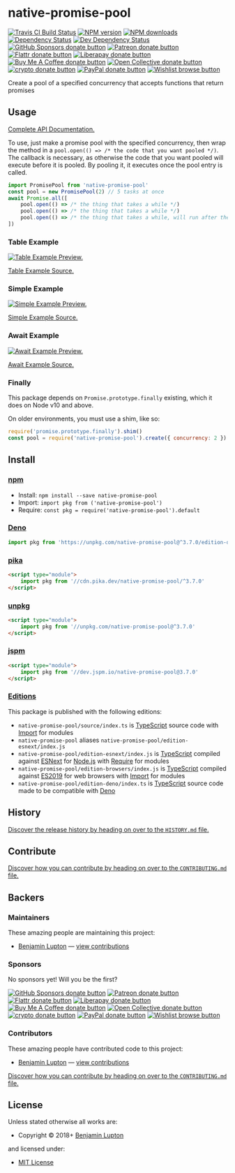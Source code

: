 <!-- TITLE/ -->

<h1>native-promise-pool</h1>

<!-- /TITLE -->


<!-- BADGES/ -->

<span class="badge-travisci"><a href="http://travis-ci.com/bevry/native-promise-pool" title="Check this project's build status on TravisCI"><img src="https://img.shields.io/travis/com/bevry/native-promise-pool/master.svg" alt="Travis CI Build Status" /></a></span>
<span class="badge-npmversion"><a href="https://npmjs.org/package/native-promise-pool" title="View this project on NPM"><img src="https://img.shields.io/npm/v/native-promise-pool.svg" alt="NPM version" /></a></span>
<span class="badge-npmdownloads"><a href="https://npmjs.org/package/native-promise-pool" title="View this project on NPM"><img src="https://img.shields.io/npm/dm/native-promise-pool.svg" alt="NPM downloads" /></a></span>
<span class="badge-daviddm"><a href="https://david-dm.org/bevry/native-promise-pool" title="View the status of this project's dependencies on DavidDM"><img src="https://img.shields.io/david/bevry/native-promise-pool.svg" alt="Dependency Status" /></a></span>
<span class="badge-daviddmdev"><a href="https://david-dm.org/bevry/native-promise-pool#info=devDependencies" title="View the status of this project's development dependencies on DavidDM"><img src="https://img.shields.io/david/dev/bevry/native-promise-pool.svg" alt="Dev Dependency Status" /></a></span>
<br class="badge-separator" />
<span class="badge-githubsponsors"><a href="https://github.com/sponsors/balupton" title="Donate to this project using GitHub Sponsors"><img src="https://img.shields.io/badge/github-donate-yellow.svg" alt="GitHub Sponsors donate button" /></a></span>
<span class="badge-patreon"><a href="https://patreon.com/bevry" title="Donate to this project using Patreon"><img src="https://img.shields.io/badge/patreon-donate-yellow.svg" alt="Patreon donate button" /></a></span>
<span class="badge-flattr"><a href="https://flattr.com/profile/balupton" title="Donate to this project using Flattr"><img src="https://img.shields.io/badge/flattr-donate-yellow.svg" alt="Flattr donate button" /></a></span>
<span class="badge-liberapay"><a href="https://liberapay.com/bevry" title="Donate to this project using Liberapay"><img src="https://img.shields.io/badge/liberapay-donate-yellow.svg" alt="Liberapay donate button" /></a></span>
<span class="badge-buymeacoffee"><a href="https://buymeacoffee.com/balupton" title="Donate to this project using Buy Me A Coffee"><img src="https://img.shields.io/badge/buy%20me%20a%20coffee-donate-yellow.svg" alt="Buy Me A Coffee donate button" /></a></span>
<span class="badge-opencollective"><a href="https://opencollective.com/bevry" title="Donate to this project using Open Collective"><img src="https://img.shields.io/badge/open%20collective-donate-yellow.svg" alt="Open Collective donate button" /></a></span>
<span class="badge-crypto"><a href="https://bevry.me/crypto" title="Donate to this project using Cryptocurrency"><img src="https://img.shields.io/badge/crypto-donate-yellow.svg" alt="crypto donate button" /></a></span>
<span class="badge-paypal"><a href="https://bevry.me/paypal" title="Donate to this project using Paypal"><img src="https://img.shields.io/badge/paypal-donate-yellow.svg" alt="PayPal donate button" /></a></span>
<span class="badge-wishlist"><a href="https://bevry.me/wishlist" title="Buy an item on our wishlist for us"><img src="https://img.shields.io/badge/wishlist-donate-yellow.svg" alt="Wishlist browse button" /></a></span>

<!-- /BADGES -->


<!-- DESCRIPTION/ -->

Create a pool of a specified concurrency that accepts functions that return promises

<!-- /DESCRIPTION -->


## Usage

[Complete API Documentation.](http://master.native-promise-pool.bevry.surge.sh/docs/globals.html)

To use, just make a promise pool with the specified concurrency, then wrap the method in a `pool.open(() => /* the code that you want pooled */)`. The callback is necessary, as otherwise the code that you want pooled will execute before it is pooled. By pooling it, it executes once the pool entry is called.

```javascript
import PromisePool from 'native-promise-pool'
const pool = new PromisePool(2) // 5 tasks at once
await Promise.all([
    pool.open(() => /* the thing that takes a while */)
    pool.open(() => /* the thing that takes a while */)
    pool.open(() => /* the thing that takes a while, will run after the first two have completed */)
])
```

### Table Example

[![Table Example Preview.](https://asciinema.org/a/OLI8jWnvaXuqrfXHMVGtKV1KH.svg)](https://asciinema.org/a/OLI8jWnvaXuqrfXHMVGtKV1KH)

[Table Example Source.](https://github.com/bevry/native-promise-pool/blob/master/examples/table.js)

### Simple Example

[![Simple Example Preview.](https://asciinema.org/a/1lbq2PEEezF6zsGuUH09Rgh5w.svg)](https://asciinema.org/a/1lbq2PEEezF6zsGuUH09Rgh5w)

[Simple Example Source.](https://github.com/bevry/native-promise-pool/blob/master/examples/simple.js)

### Await Example

[![Await Example Preview.](https://asciinema.org/a/3uhFqw4AUjMNuifuesQqHW0bd.svg)](https://asciinema.org/a/3uhFqw4AUjMNuifuesQqHW0bd)

[Await Example Source.](https://github.com/bevry/native-promise-pool/blob/master/examples/await.js)

### Finally

This package depends on `Promise.prototype.finally` existing, which it does on Node v10 and above.

On older environments, you must use a shim, like so:

```javascript
require('promise.prototype.finally').shim()
const pool = require('native-promise-pool').create({ concurrency: 2 })
```

<!-- INSTALL/ -->

<h2>Install</h2>

<a href="https://npmjs.com" title="npm is a package manager for javascript"><h3>npm</h3></a>
<ul>
<li>Install: <code>npm install --save native-promise-pool</code></li>
<li>Import: <code>import pkg from ('native-promise-pool')</code></li>
<li>Require: <code>const pkg = require('native-promise-pool').default</code></li>
</ul>

<a href="https://deno.land" title="Deno is a secure runtime for JavaScript and TypeScript, it is an alternative for Node.js"><h3>Deno</h3></a>

``` typescript
import pkg from 'https://unpkg.com/native-promise-pool@^3.7.0/edition-deno/index.ts'
```

<a href="https://www.pika.dev/cdn" title="100% Native ES Modules CDN"><h3>pika</h3></a>

``` html
<script type="module">
    import pkg from '//cdn.pika.dev/native-promise-pool/^3.7.0'
</script>
```

<a href="https://unpkg.com" title="unpkg is a fast, global content delivery network for everything on npm"><h3>unpkg</h3></a>

``` html
<script type="module">
    import pkg from '//unpkg.com/native-promise-pool@^3.7.0'
</script>
```

<a href="https://jspm.io" title="Native ES Modules CDN"><h3>jspm</h3></a>

``` html
<script type="module">
    import pkg from '//dev.jspm.io/native-promise-pool@3.7.0'
</script>
```

<h3><a href="https://editions.bevry.me" title="Editions are the best way to produce and consume packages you care about.">Editions</a></h3>

<p>This package is published with the following editions:</p>

<ul><li><code>native-promise-pool/source/index.ts</code> is <a href="https://www.typescriptlang.org/" title="TypeScript is a typed superset of JavaScript that compiles to plain JavaScript. ">TypeScript</a> source code with <a href="https://babeljs.io/docs/learn-es2015/#modules" title="ECMAScript Modules">Import</a> for modules</li>
<li><code>native-promise-pool</code> aliases <code>native-promise-pool/edition-esnext/index.js</code></li>
<li><code>native-promise-pool/edition-esnext/index.js</code> is <a href="https://www.typescriptlang.org/" title="TypeScript is a typed superset of JavaScript that compiles to plain JavaScript. ">TypeScript</a> compiled against <a href="https://en.wikipedia.org/wiki/ECMAScript#ES.Next" title="ECMAScript Next">ESNext</a> for <a href="https://nodejs.org" title="Node.js is a JavaScript runtime built on Chrome's V8 JavaScript engine">Node.js</a> with <a href="https://nodejs.org/dist/latest-v5.x/docs/api/modules.html" title="Node/CJS Modules">Require</a> for modules</li>
<li><code>native-promise-pool/edition-browsers/index.js</code> is <a href="https://www.typescriptlang.org/" title="TypeScript is a typed superset of JavaScript that compiles to plain JavaScript. ">TypeScript</a> compiled against <a href="https://en.wikipedia.org/wiki/ECMAScript#10th_Edition_-_ECMAScript_2019" title="ECMAScript ES2019">ES2019</a> for web browsers with <a href="https://babeljs.io/docs/learn-es2015/#modules" title="ECMAScript Modules">Import</a> for modules</li>
<li><code>native-promise-pool/edition-deno/index.ts</code> is <a href="https://www.typescriptlang.org/" title="TypeScript is a typed superset of JavaScript that compiles to plain JavaScript. ">TypeScript</a> source code made to be compatible with <a href="https://deno.land" title="Deno is a secure runtime for JavaScript and TypeScript, it is an alternative to Node.js">Deno</a></li></ul>

<!-- /INSTALL -->


<!-- HISTORY/ -->

<h2>History</h2>

<a href="https://github.com/bevry/native-promise-pool/blob/master/HISTORY.md#files">Discover the release history by heading on over to the <code>HISTORY.md</code> file.</a>

<!-- /HISTORY -->


<!-- CONTRIBUTE/ -->

<h2>Contribute</h2>

<a href="https://github.com/bevry/native-promise-pool/blob/master/CONTRIBUTING.md#files">Discover how you can contribute by heading on over to the <code>CONTRIBUTING.md</code> file.</a>

<!-- /CONTRIBUTE -->


<!-- BACKERS/ -->

<h2>Backers</h2>

<h3>Maintainers</h3>

These amazing people are maintaining this project:

<ul><li><a href="https://balupton.com">Benjamin Lupton</a> — <a href="https://github.com/bevry/native-promise-pool/commits?author=balupton" title="View the GitHub contributions of Benjamin Lupton on repository bevry/native-promise-pool">view contributions</a></li></ul>

<h3>Sponsors</h3>

No sponsors yet! Will you be the first?

<span class="badge-githubsponsors"><a href="https://github.com/sponsors/balupton" title="Donate to this project using GitHub Sponsors"><img src="https://img.shields.io/badge/github-donate-yellow.svg" alt="GitHub Sponsors donate button" /></a></span>
<span class="badge-patreon"><a href="https://patreon.com/bevry" title="Donate to this project using Patreon"><img src="https://img.shields.io/badge/patreon-donate-yellow.svg" alt="Patreon donate button" /></a></span>
<span class="badge-flattr"><a href="https://flattr.com/profile/balupton" title="Donate to this project using Flattr"><img src="https://img.shields.io/badge/flattr-donate-yellow.svg" alt="Flattr donate button" /></a></span>
<span class="badge-liberapay"><a href="https://liberapay.com/bevry" title="Donate to this project using Liberapay"><img src="https://img.shields.io/badge/liberapay-donate-yellow.svg" alt="Liberapay donate button" /></a></span>
<span class="badge-buymeacoffee"><a href="https://buymeacoffee.com/balupton" title="Donate to this project using Buy Me A Coffee"><img src="https://img.shields.io/badge/buy%20me%20a%20coffee-donate-yellow.svg" alt="Buy Me A Coffee donate button" /></a></span>
<span class="badge-opencollective"><a href="https://opencollective.com/bevry" title="Donate to this project using Open Collective"><img src="https://img.shields.io/badge/open%20collective-donate-yellow.svg" alt="Open Collective donate button" /></a></span>
<span class="badge-crypto"><a href="https://bevry.me/crypto" title="Donate to this project using Cryptocurrency"><img src="https://img.shields.io/badge/crypto-donate-yellow.svg" alt="crypto donate button" /></a></span>
<span class="badge-paypal"><a href="https://bevry.me/paypal" title="Donate to this project using Paypal"><img src="https://img.shields.io/badge/paypal-donate-yellow.svg" alt="PayPal donate button" /></a></span>
<span class="badge-wishlist"><a href="https://bevry.me/wishlist" title="Buy an item on our wishlist for us"><img src="https://img.shields.io/badge/wishlist-donate-yellow.svg" alt="Wishlist browse button" /></a></span>

<h3>Contributors</h3>

These amazing people have contributed code to this project:

<ul><li><a href="https://balupton.com">Benjamin Lupton</a> — <a href="https://github.com/bevry/native-promise-pool/commits?author=balupton" title="View the GitHub contributions of Benjamin Lupton on repository bevry/native-promise-pool">view contributions</a></li></ul>

<a href="https://github.com/bevry/native-promise-pool/blob/master/CONTRIBUTING.md#files">Discover how you can contribute by heading on over to the <code>CONTRIBUTING.md</code> file.</a>

<!-- /BACKERS -->


<!-- LICENSE/ -->

<h2>License</h2>

Unless stated otherwise all works are:

<ul><li>Copyright &copy; 2018+ <a href="https://balupton.com">Benjamin Lupton</a></li></ul>

and licensed under:

<ul><li><a href="http://spdx.org/licenses/MIT.html">MIT License</a></li></ul>

<!-- /LICENSE -->
